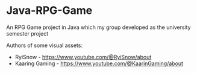 # Java-RPG-Game
An RPG Game project in Java which my group developed as the university semester project

Authors of some visual assets:
- RyiSnow - https://www.youtube.com/@RyiSnow/about
- Kaaring Gaming - https://www.youtube.com/@KaarinGaming/about
